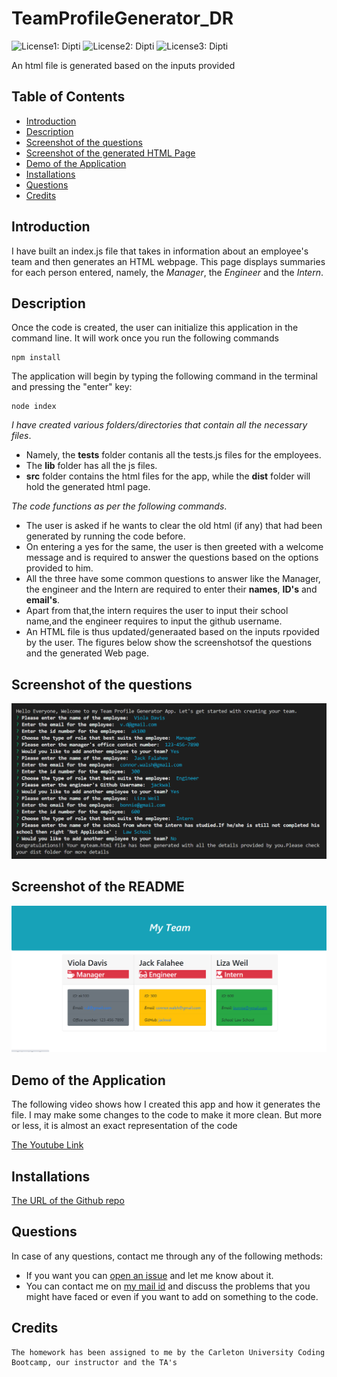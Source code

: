 # TeamProfileGenerator_DR
![License1: Dipti](https://img.shields.io/badge/Licence-GNU-yellow.svg)
![License2: Dipti](https://img.shields.io/badge/Repo-15-orange)
![License3: Dipti](https://img.shields.io/badge/Coder-Dipti'sCode-brightgreen)

An html file is generated based on the inputs provided

## Table of Contents
* [Introduction](#introduction)
* [Description](#description)
* [Screenshot of the questions](#scr)
* [Screenshot of the generated HTML Page](#scread)
* [Demo of the Application](#web)
* [Installations](#installations)
* [Questions](#ques)
* [Credits](#credits)

 ## Introduction 
I have built an index.js file that takes in information about an employee's team and then generates an HTML webpage. This page displays summaries for each person entered, namely, the _Manager_, the _Engineer_ and the _Intern_. 

## Description
Once the code is created, the user can initialize this application in the command line. It will work once you run the following commands

```
npm install
```
The application will begin by typing the following command in the terminal and pressing the "enter" key:
```
node index
```

  *I have created various folders/directories that contain all the necessary files*.
  *  Namely, the __tests__ folder contanis all the tests.js files for the employees.
  *  The __lib__ folder has all the js files.
  *  __src__ folder contains the html files for the app, while the __dist__ folder will hold the generated html page.
  
  *The code functions as per the following commands*.
  *  The user is asked if he wants to clear the old html (if any) that had been generated by running the code before.
  *   On entering a yes for the same, the user is then greeted  with a welcome message and is required to answer the questions based on the options provided to him.
  *    All the three have some common questions to answer like the Manager, the engineer and the Intern are required to enter  their __names__, __ID's__ and __email's__.
  *    Apart from that,the intern requires the user to input their school name,and the engineer requires to input the github username.
  *    An HTML file is thus updated/generaated based on the inputs rpovided by the user. The figures below show the screenshotsof the questions and the generated Web page.

 
 ## Screenshot of the questions
 ![image](images/Q&A.png)
 
 ## Screenshot of the README
 ![image1](images/genhtml.png)

 ## Demo of the Application
 The following video shows how I created this app and how it generates the file. I may make some changes to the code to make it more clean. But more or less, it is almost an exact representation of the code

 [The Youtube Link]()
 
 
 ## Installations
   [The URL of the Github repo](https://github.com/Dipti2021/README-generator-inquirer_DR)
   

 ## Questions
In case of any questions, contact me through any of the following methods:
 * If you want you can [open an issue](https://github.com/Dipti2021/TeamProfileGenerator_DR/issues) and let me know about it.
 * You can contact me on [my  mail id](mailto:dipti.raina@gmail.com) and discuss the problems that you might have faced or even if you want to add on something to the code.


    
 ## Credits
    The homework has been assigned to me by the Carleton University Coding Bootcamp, our instructor and the TA's

